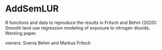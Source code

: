 # AddSemLUR
R functions and data to reproduce the results in Fritsch and Behm (2020): Smooth land use regression modeling of exposure to nitrogen dioxide, Working paper.


owners: Svenia Behm and Markus Fritsch

